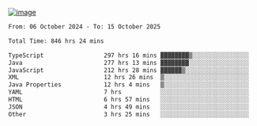 
[![image](https://github.com/user-attachments/assets/3e37fcfd-5657-4b9d-95f6-80b564699e3f)](https://ayushmaurya.vercel.app)

<!--START_SECTION:waka-->

```txt
From: 06 October 2024 - To: 15 October 2025

Total Time: 846 hrs 24 mins

TypeScript                 297 hrs 16 mins ▓▓▓▓▓▓▓▓▒░░░░░░░░░░░░░░░░   34.98 %
Java                       277 hrs 13 mins ▓▓▓▓▓▓▓▓░░░░░░░░░░░░░░░░░   32.62 %
JavaScript                 212 hrs 28 mins ▓▓▓▓▓▓▒░░░░░░░░░░░░░░░░░░   25.00 %
XML                        12 hrs 26 mins  ▒░░░░░░░░░░░░░░░░░░░░░░░░   01.46 %
Java Properties            12 hrs 4 mins   ▒░░░░░░░░░░░░░░░░░░░░░░░░   01.42 %
YAML                       7 hrs           ░░░░░░░░░░░░░░░░░░░░░░░░░   00.82 %
HTML                       6 hrs 57 mins   ░░░░░░░░░░░░░░░░░░░░░░░░░   00.82 %
JSON                       4 hrs 49 mins   ░░░░░░░░░░░░░░░░░░░░░░░░░   00.57 %
Other                      3 hrs 25 mins   ░░░░░░░░░░░░░░░░░░░░░░░░░   00.40 %
```

<!--END_SECTION:waka-->

<!--
**the-t3ch-wizard/the-t3ch-wizard** is a ✨ _special_ ✨ repository because its `README.md` (this file) appears on your GitHub profile.

Here are some ideas to get you started:

- 🔭 I’m currently working on ...
- 🌱 I’m currently learning ...
- 👯 I’m looking to collaborate on ...
- 🤔 I’m looking for help with ...
- 💬 Ask me about ...
- 📫 How to reach me: ...
- 😄 Pronouns: ...
- ⚡ Fun fact: ...
-->

